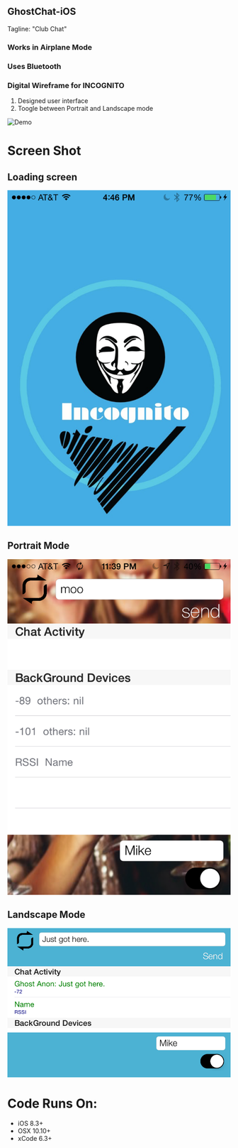 ## GhostChat-iOS
 Tagline: "Club Chat" 



### Works in Airplane Mode
### Uses Bluetooth
### Digital Wireframe for INCOGNITO

 1. Designed user interface
 2. Toogle between Portrait and Landscape mode


![Demo](https://github.com/Grace18/GhostChat-iOS/blob/master/Incognito.gif) 


# Screen Shot
## Loading screen
![ScreenShot](https://github.com/Grace18/GhostChat-iOS/blob/master/Screen%20Shot%202015-05-07%20at%204.46.04%20PM.png)
## Portrait Mode
![ScreenShot](https://github.com/Grace18/GhostChat-iOS/blob/master/Screen%20Shot%202015-05-14%20at%2011.39.52%20PM.png)
## Landscape Mode
![ScreenShot](https://github.com/Grace18/GhostChat-iOS/blob/master/Screen%20Shot%202015-05-07%20at%205.53.47%20PM.png) 




# Code Runs On:
+ iOS 8.3+
+ OSX 10.10+
+ xCode 6.3+  
 
